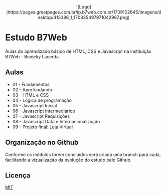 
<div align="center">
![Logo](https://pages.greatpages.com.br/lp.b7web.com.br/1739102645/imagens/desktop/413386_1_170335497971042967.png)
</div>


# Estudo B7Web

Aulas do aprendizado básico de HTML, CSS e Javascript na instituição B7Web - Bonieky Lacerda.




## Aulas

- 01 - Fundamentos
- 02 - Aprofundando
- 03 - HTML e CSS
- 04 - Lógica de programação
- 05 - Javascript Inicial
- 06 - Javascript Intermediáriop
- 07 - Javascript Requisições
- 08 - Javascript Data e Internacionalização
- 09 - Projeto final: Loja Virtual




## Organização no Github

Conforme os módulos forem concluídos será criada uma branch para cada, facilitando a vizualização da evolução do estudo pelo Github.


## Licença

[MIT](https://choosealicense.com/licenses/mit/)

